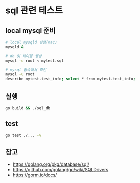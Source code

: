 # sql 관련 테스트

## local mysql 준비

```bash
# local mysqld 실행(mac)
mysqld &

# db 및 테이블 생성
mysql -u root < mytest.sql

# mysql 접속해서 확인
mysql -u root
describe mytest.test_info; select * from mytest.test_info;
```

## 실행

```bash
go build && ./sql_db
```

## test

```bash
go test ./... -v
```

## 참고

- <https://golang.org/pkg/database/sql/>
- <https://github.com/golang/go/wiki/SQLDrivers>
- <https://gorm.io/docs/>
